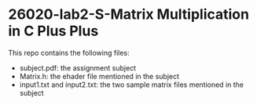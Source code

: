 # 26020-lab2-S-Matrix Multiplication in C Plus Plus

This repo contains the following files:

- subject.pdf: the assignment subject
- Matrix.h: the ehader file mentioned in the subject
- input1.txt and input2.txt: the two sample matrix files mentioned in the
  subject

